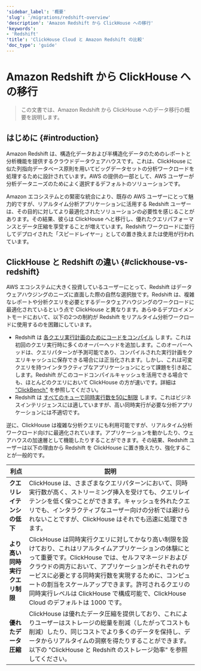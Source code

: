 ```yaml
---
'sidebar_label': '概要'
'slug': '/migrations/redshift-overview'
'description': 'Amazon Redshift から ClickHouse への移行'
'keywords':
- 'Redshift'
'title': 'ClickHouse Cloud と Amazon Redshift の比較'
'doc_type': 'guide'
---
```



# Amazon Redshift から ClickHouse への移行

> この文書では、Amazon Redshift から ClickHouse へのデータ移行の概要を説明します。

## はじめに {#introduction}

Amazon Redshift は、構造化データおよび半構造化データのためのレポートと分析機能を提供するクラウドデータウェアハウスです。これは、ClickHouse に似た列指向データベース原則を用いてビッグデータセットの分析ワークロードを処理するために設計されています。AWS の提供の一部として、AWS ユーザーが分析データニーズのためによく選択するデフォルトのソリューションです。

Amazon エコシステムとの緊密な統合により、既存の AWS ユーザーにとって魅力的ですが、リアルタイム分析アプリケーションに活用する Redshift ユーザーは、その目的に対してより最適化されたソリューションの必要性を感じることがあります。その結果、彼らは ClickHouse へと移行し、優れたクエリパフォーマンスとデータ圧縮を享受することが増えています。Redshift ワークロードに並行してデプロイされた「スピードレイヤー」としての置き換えまたは使用が行われています。

## ClickHouse と Redshift の違い {#clickhouse-vs-redshift}

AWS エコシステムに大きく投資しているユーザーにとって、Redshift はデータウェアハウジングのニーズに直面した際の自然な選択肢です。Redshift は、複雑なレポートや分析クエリを必要とするデータウェアハウジングのワークロードに最適化されているという点で ClickHouse と異なります。あらゆるデプロイメントモードにおいて、以下の2つの制約が Redshift をリアルタイム分析ワークロードに使用するのを困難にしています。
* Redshift は [各クエリ実行計画のためにコードをコンパイル](https://docs.aws.amazon.com/redshift/latest/dg/c-query-performance.html) します。これは初回のクエリ実行時に多くのオーバーヘッドを追加します。このオーバーヘッドは、クエリパターンが予測可能であり、コンパイルされた実行計画をクエリキャッシュに保存できる場合には正当化されます。しかし、これは可変クエリを持つインタラクティブなアプリケーションにとって課題を引き起こします。Redshift がこのコードコンパイルキャッシュを活用できる場合でも、ほとんどのクエリにおいて ClickHouse の方が速いです。詳細は ["ClickBench"](https://benchmark.clickhouse.com/#system=+%E2%98%81w|%EF%B8%8Fr|C%20c|Rf&type=-&machine=-ca2|gl|6ax|6ale|3al&cluster_size=-&opensource=-&tuned=+n&metric=hot&queries=-) を参照してください。
* Redshift は [すべてのキューで同時実行数を50に制限](https://docs.aws.amazon.com/redshift/latest/dg/c_workload_mngmt_classification.html) します。これはビジネスインテリジェンスには適していますが、高い同時実行が必要な分析アプリケーションには不適切です。

逆に、ClickHouse は複雑な分析クエリにも利用可能ですが、リアルタイム分析ワークロード向けに最適化されています。アプリケーションを動かしたり、ウェアハウスの加速層として機能したりすることができます。その結果、Redshift ユーザーは以下の理由から Redshift を ClickHouse に置き換えたり、強化することが一般的です。

| 利点                                   | 説明                                                                                                                                                                                                                                                                                                                                                                                                             |
|----------------------------------------|------------------------------------------------------------------------------------------------------------------------------------------------------------------------------------------------------------------------------------------------------------------------------------------------------------------------------------------------------------------------------------------------------------------|
| **クエリレイテンシの低下**             | ClickHouse は、さまざまなクエリパターンにおいて、同時実行数が高く、ストリーミング挿入を受けても、クエリレイテンシを低く保つことができます。キャッシュを外れたクエリでも、インタラクティブなユーザー向けの分析では避けられないことですが、ClickHouse はそれでも迅速に処理できます。                                                                                                    |
| **より高い同時実行クエリ制限**        | ClickHouse は同時実行クエリに対してかなり高い制限を設けており、これはリアルタイムアプリケーションの体験にとって重要です。ClickHouse では、セルフマネージドおよびクラウドの両方において、アプリケーションがそれぞれのサービスに必要とする同時実行数を実現するために、コンピュートの割当をスケールアップできます。許可されるクエリの同時実行レベルは ClickHouse で構成可能で、ClickHouse Cloud のデフォルトは 1000 です。 |
| **優れたデータ圧縮**                  | ClickHouse は優れたデータ圧縮を提供しており、これによりユーザーはストレージの総量を削減（したがってコストも削減）したり、同じコストでより多くのデータを保持し、データからリアルタイムの洞察を得たりすることができます。以下の "ClickHouse と Redshift のストレージ効率" を参照してください。                                                                                                                                         |
